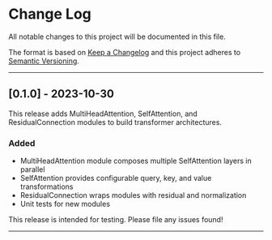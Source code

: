 # Change Log

All notable changes to this project will be documented in this file.

The format is based on [Keep a Changelog](http://keepachangelog.com/)
and this project adheres to [Semantic Versioning](http://semver.org/).

---

## [0.1.0] - 2023-10-30

This release adds MultiHeadAttention, SelfAttention, and ResidualConnection modules to build transformer architectures.

### Added

- MultiHeadAttention module composes multiple SelfAttention layers in parallel
- SelfAttention provides configurable query, key, and value transformations
- ResidualConnection wraps modules with residual and normalization
- Unit tests for new modules

This release is intended for testing.
Please file any issues found!

---
